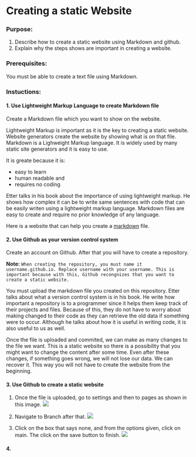 # Creating a static Website
### Purpose:
1. Describe how to create a static website using Markdown and github.
2. Explain why the steps shows are important in creating a website.
### Prerequisites:
You must be able to create a text file using Markdown.
### Instuctions:

#### 1. Use Lightweight Markup Language to create Markdown file
Create a Markdown file which you want to show on the website.

Lightweight Markup is important as it is the key to creating a static website. Website generators create the website by showing what is on that file. Markdown is a Lighweight Markup language. It is widely used by many static site generators and it is easy to use.

It is greate because it is: 

* easy to learn
* human readable and
* requires no coding

Etter talks in his book about the importance of using lightweight markup. He shows how complex it can be to write same sentences with code that can be easily writen using a lightweight markup language. Markdown files are easy to create and require no prior knowledge of any language.


Here is a website that can help you create a [markdown](https://commonmark.org/help/tutorial/) file.


#### 2. Use Github as your version control system

Create an account on Github. After that you will have to create a repository.

**Note:**   ```When creating the repository, you must name it username.github.io. Replace username with your username. This is important because with this, Github recongnizes that you want to create a static website.```

You must upload the markdown file you created on this repository. Etter talks about what a version control system is in his book. He write how important a repository is to a programmer since it helps them keep track of their projects and files. Because of this, they do not have to worry about making changed to their code as they can retrieve the old data if something were to occur. Although he talks about how it is useful in writing code, it is also useful to us as well.

Once the file is uploaded and commited, we can make as many changes to the file we want. This is a static website so there is a possibility that you might want to change the content after some time. Even after these changes, if something goes wrong, we will not lose our data. We can recover it. This way you will not have to create the website from the beginning.

#### 3. Use Github to create a static website

 1. Once the file is uploaded, go to settings and then to pages as shown in this image. ![](Twelth.png)

 2. Navigate to Branch after that. ![](TwelthBox.png)

 3. Click on the box that says none, and from the options given, click on main. The click on the save button to finish.
 ![](gif_me.gif)



#### 4.